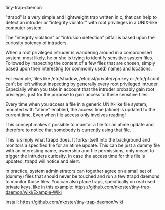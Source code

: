 tiny-trap-daemon

"ttrapd"  is a very simple and lightweight trap written in c, that can help to detect an intruder or "integrity violator"
with root privileges in a UNIX-like computer system.

The "integrity violation" or "intrusion detection" pitfall is based upon the curiosity potency of intruders.

When a root privileged intruder is wandering around in a compromised system, most likely, he or she is trying to identify
sensitive system files. Followed by inspecting the content of a few files that are chosen, simply based upon their
interesting (or commonly used) names and locations.

For example, files like /etc/shadow, /etc/ssl/private/vpn.key or /etc/pf.conf can't be left without inspecting by
generally every root privileged intruder. Especially when you take in account that the intruder probably gain root
privileges, just for the purpose to gain access to these sensitive files.

Every time when you access a file in a generic UNIX-like file system, mounted with "atime" enabled, the access time
(atime) is updated to the current time. Even when file access only involves reading!

This concept makes it possible to monitor a file for an atime update and therefore to notice that somebody is currently
using that file.

This is simply what ttrapd does. It forks itself into the background and monitors a specified file for an atime update.
This can be just a dummy file with an interesting name, ownership and file permissions, only meant to trigger the
intruders curiosity. In case the access time for this file is updated, ttrapd will notice and alert.

In practice, system administrators can together agree on a small set of (dummy) files that should never be touched and
run a few ttrapd daemons to monitor those files. You can also place traps, specifically on real used private keys, like
in this example: https://github.com/nkoster/tiny-trap-daemon/wiki/Example-Wiki

Install: https://github.com/nkoster/tiny-trap-daemon/wiki
